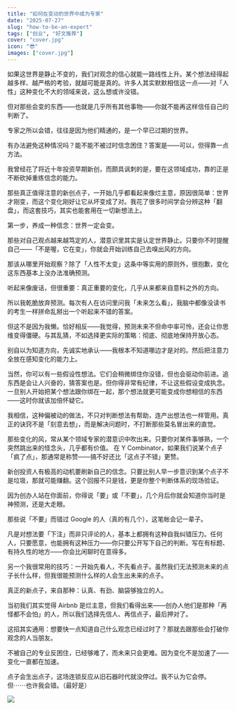 ```yaml
---
title: "如何在变动的世界中成为专家"
date: "2025-07-27"
slug: "how-to-be-an-expert"
tags: ["创业", "好文推荐"]
cover: "cover.jpg"
icon: "😎"
images: ["cover.jpg"]
---
```

如果这世界是静止不变的，我们对观念的信心就能一路线性上升。某个想法经得起越多样、越严格的考验，就越可能是真的。许多人其实默默相信这一点——对「人性」这种变化不大的领域来说，这么想或许没错。



但对那些会变的东西——也就是几乎所有其他事物——你就不能再这样信任自己的判断了。



专家之所以会错，往往是因为他们精通的，是一个早已过期的世界。



有办法避免这种情况吗？能不能不被过时信念困住？答案是——可以，但得靠一点方法。



我曾经花了将近十年投资早期新创，而颇具讽刺的是，要在这领域成功，靠的正是不断砍掉重练信念的能力。



那些真正值得注意的新创点子，一开始几乎都看起来像烂主意，原因很简单：世界才刚变，而这个变化刚好让它从坏变成了对。我花了很多时间学会分辨这种「翻盘」，而这套技巧，其实也能套用在一切新想法上。



第一步，养成一种信念：世界一定会变。



那些对自己观点越来越笃定的人，潜意识里其实是认定世界静止。只要你不时提醒自己——「不是喔，它在变」，你就会开始训练自己去嗅出风的方向。



那该从哪里开始观察？除了「人性不太变」这条中等实用的原则外，很抱歉，变化这东西基本上没办法准确预测。



听起来像废话，但很重要：真正重要的变化，几乎从来都来自意料之外的方向。



所以我乾脆放弃预测。每次有人在访问里问我「未来怎么看」，我脑中都像没读书的考生一样拼命乱掰出一个听起来不错的答案。



但这不是因为我懒。恰好相反——我觉得，预测未来不但命中率可怜，还会让你思维变得僵硬。与其乱猜，不如选择更实际的策略：彻底、彻底地保持开放心态。



别自以为知道方向，先诚实地承认——我根本不知道哪边才是对的。然后把注意力全放在感知变化的能力上。



当然，你可以有一些假设性想法。它们会稍微绑住你没错，但也会驱动你前进。追东西是会让人兴奋的，猜答案也是。但你得非常有纪律，不让这些假设变成执念。
一旦别人开始把某个想法跟你绑在一起，那个想法就更可能变成你想相信的东西——这时你就该加倍怀疑它。



我相信，这种偏被动的做法，不只对判断想法有帮助，连产出想法也一样管用。真正的诀窍不是「刻意去想」，而是解决问题时，不打断那些莫名冒出来的直觉。



那些变化的风，常从某个领域专家的潜意识中吹出来。只要你对某件事够熟，一个突然跳出来的怪念头，几乎都有价值。
在 Y Combinator，如果我们说某个点子「疯了点」，那通常是称赞——搞不好还比「这点子不错」更赞。



新创投资人有极高的动机要刷新自己的信念。只要比别人早一步意识到某个点子不是垃圾，那就可能赚翻。这个回报不只是钱，更是你整个判断体系的现场验证。



因为创办人站在你面前，你得说「要」或「不要」，几个月后你就会知道你当时是神预测，还是大走眼。



那些说「不要」而错过 Google 的人（真的有几个），这笔帐会记一辈子。



凡是对想法要「下注」而非只评论的人，基本上都拥有这种自我纠错压力。任何人，只要愿意，也能拥有这种压力——你只要公开写下自己的判断。写在有标题、有持久性的地方——你会比闲聊时在意得多。



另一个我很常用的技巧：一开始先看人，不先看点子。虽然我们无法预测未来的点子长什么样，但我很能预测什么样的人会生出未来的点子。



真正的新点子，来自那种：认真、有劲、脑袋够独立的人。



当初我们其实觉得 Airbnb 是烂主意，但我们看得出来——创办人他们是那种「再怪都不会怕」的人，所以我们选择先信人、再信点子，最后押对了。



这招其实通用：想要快一点知道自己什么观念已经过时了？那就去跟那些会打破你观念的人当朋友。



不被自己的专业反困住，已经够难了，而未来只会更难。因为变化不是加速了——变化一直都在加速。



点子会生出点子，这场连锁反应从旧石器时代就没停过。我不认为它会停。
但⋯⋯也许我会错。（最好是）




![](https://prod-files-secure.s3.us-west-2.amazonaws.com/112d0858-5090-4d34-a606-b75eb8d65fd2/46476355-9cf3-4e99-9b7a-3531bc426380/1000202064.png?X-Amz-Algorithm=AWS4-HMAC-SHA256&X-Amz-Content-Sha256=UNSIGNED-PAYLOAD&X-Amz-Credential=ASIAZI2LB466VI6PMQPL%2F20250829%2Fus-west-2%2Fs3%2Faws4_request&X-Amz-Date=20250829T173024Z&X-Amz-Expires=3600&X-Amz-Security-Token=IQoJb3JpZ2luX2VjEGoaCXVzLXdlc3QtMiJIMEYCIQCKRTQjnGokfPyneGYcg1w6lkjInb8iWpdpbYpnNKd%2BYwIhAI9r3Y70iRD0MrpzY65xQSRxRJlDkPoqR0NE5UudoXgNKogECML%2F%2F%2F%2F%2F%2F%2F%2F%2F%2FwEQABoMNjM3NDIzMTgzODA1IgzanENxRFqiV6qnGykq3APd88kZfHX90BN5u8RDzVzxT8oUXeXjWSGrn09JutUwXXGoV9HVlSk%2FOD%2FBP6FomllEqZPN1i3lCQCz9F994lvGwlqKssV8DgojQw3syI6jxea1sDqRvtFNnUzOhcLdSiUIo%2FQXlfmt557EIMJvJJsqWJvUt7HHVelybKkCZdbAQub0xmlVVRBV5S%2B5%2BRZgGn8X1AQp7HVyoJ%2BY3cgAxRHbHzAcaPkwzUyKn6ZVJbuByLmQk6VQ798w6pO5cRL6eIxchtw5uHu3sZC6%2FEHVPPKINNwcLmdVU7ysBlEnwtGlpJLbp%2FPoi3nSQI9v5vouMGFholaSS3qlh5bMupJ5zvJotV0dBd11G4RGYDdkJE668w9YJqjyMo7afvTZvSn5GsSbsjw8Lw1vRkHWtCBU3TC%2BShxwV%2FaA4pnTIA%2BYTsXrtrlLd%2FsaJFDLIcHvF1i864R7o2cR4805T%2BqI6u3p%2F300KaUHCf6Jf5htbJF45O5oaSbk8bYe6kgsf3zF43GrT8zD%2FPWriKDMW5Pd3UY5Z0LKNqm%2Bis11wG2W5cG3fvQsZp5XkRTaHDHh0MTJ%2F8zsMUonUjZV3mlIebLxjpIr9S%2FwE8F6uDdHyaWH%2FM%2FP3lBqHiY5eQa4PhQ7EOFz%2BzDGxMfFBjqkAcWjvP0a4cgawnEQGj%2FOMmcfPe6RDm1EmF%2BfmXnzpa8NxkeiLH3l2%2BQB1HwESFDzLQ1hT4WnMfaudSjeilUAUjCGWPw3HIR9sAWVpntYORyxhhnezKN6VzSsIaUH48EXViAGMdVbjJp%2BMxy3s5%2B8%2B%2B547%2FhXFKcZ7ueNO5oNoeVaN%2B1OIfXVwL4iUZp4k6c2aWOGz7YBvz5LAjVLc7dII0jKR4sV&X-Amz-Signature=2a0597142cbcd4715f87a8ce76eb8244a8294fae199aff792ac482222dbae036&X-Amz-SignedHeaders=host&x-amz-checksum-mode=ENABLED&x-id=GetObject)

